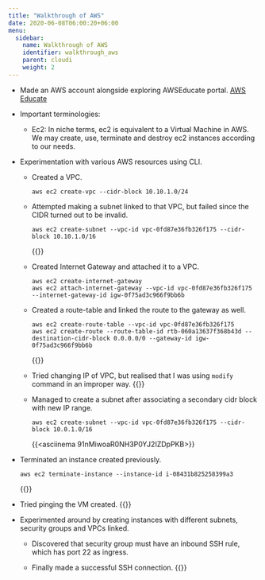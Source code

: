 ```yaml
---
title: "Walkthrough of AWS"
date: 2020-06-08T06:00:20+06:00
menu:
  sidebar:
    name: Walkthrough of AWS
    identifier: walkthrough_aws
    parent: cloudi
    weight: 2
---
```


- Made an AWS account alongside exploring AWSEducate portal.
  [AWS Educate](https://aws.amazon.com/education/awseducate/)

- Important terminologies:
  - Ec2: In niche terms, ec2 is equivalent to a Virtual Machine in AWS. We may create, use, terminate and destroy ec2 instances according
    to our needs.



 



  



  
  
    

  
    


- Experimentation with various AWS resources using CLI.
 
  - Created a VPC.
    ```
    aws ec2 create-vpc --cidr-block 10.10.1.0/24
    
    ```
    
  - Attempted making a subnet linked to that VPC, but failed since the CIDR turned out to be invalid.
    ```
    aws ec2 create-subnet --vpc-id vpc-0fd87e36fb326f175 --cidr-block 10.10.1.0/16
    
    ```
    {{<asciinema Qq4NnuOFLvJnYm74qgaCz620K>}}
    
  - Created Internet Gateway and attached it to a VPC.
    ```
    aws ec2 create-internet-gateway
    aws ec2 attach-internet-gateway --vpc-id vpc-0fd87e36fb326f175 --internet-gateway-id igw-0f75ad3c966f9bb6b
    
    ```
  - Created a route-table and linked the route to the gateway as well.
    ```
    aws ec2 create-route-table --vpc-id vpc-0fd87e36fb326f175
    aws ec2 create-route --route-table-id rtb-060a13637f368b43d --destination-cidr-block 0.0.0.0/0 --gateway-id igw-0f75ad3c966f9bb6b
    
    ``` 
    {{<asciinema A7X1IVDcaNqgmdsyKSSMw5sOQ>}}
    
  - Tried changing IP of VPC, but realised that I was using `modify` command in an improper way.
    {{<asciinema fwpBqBOB1TZeBhIDF6b8yx57W>}}
    
  - Managed to create a subnet after associating a secondary cidr block with new IP range.
    ```
    aws ec2 create-subnet --vpc-id vpc-0fd87e36fb326f175 --cidr-block 10.0.1.0/16
    
    ```
    {{<asciinema 91nMiwoaR0NH3P0YJ2IZDpPKB>}}
  

- Terminated an instance created previously.
  ```
  aws ec2 terminate-instance --instance-id i-08431b825258399a3
  
  ```
  {{<asciinema gqo6TMWfbeUhYWBL3o1Ga5V12>}}

- Tried pinging the VM created.
  {{<asciinema JKThgzuwECCT8I43LJJajpOOU>}}
  
- Experimented around by creating instances with different subnets, security groups and VPCs linked. 
  
  - Discovered that security group must have an inbound SSH rule, which has port 22 as ingress.
  
  - Finally made a successful SSH connection.
    {{<asciinema ACr3ZW8Q8xU4MUt7VtQONu72H>}}
    